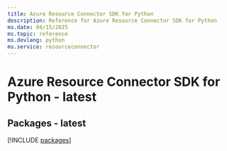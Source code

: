 ```yaml
---
title: Azure Resource Connector SDK for Python
description: Reference for Azure Resource Connector SDK for Python
ms.date: 04/15/2025
ms.topic: reference
ms.devlang: python
ms.service: resourceconnector
---
```

# Azure Resource Connector SDK for Python - latest
## Packages - latest
[!INCLUDE [packages](resource-connector-index.md)]